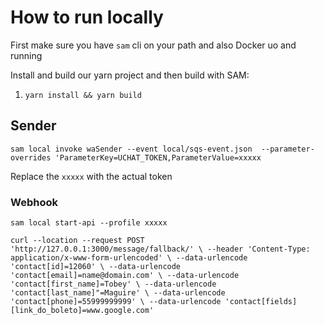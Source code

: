 # How to run locally
First make sure you have `sam` cli on your path and also Docker uo and running

Install and build our yarn project and then build with SAM:
1. `yarn install && yarn build`

## Sender 
`sam local invoke waSender --event local/sqs-event.json  --parameter-overrides 'ParameterKey=UCHAT_TOKEN,ParameterValue=xxxxx`

Replace the `xxxxx` with the actual token

### Webhook

`sam local start-api --profile xxxxx`

`curl --location --request POST 'http://127.0.0.1:3000/message/fallback/' \
--header 'Content-Type: application/x-www-form-urlencoded' \
--data-urlencode 'contact[id]=12060' \
--data-urlencode 'contact[email]=name@domain.com' \
--data-urlencode 'contact[first_name]=Tobey' \
--data-urlencode 'contact[last_name]"=Maguire' \
--data-urlencode 'contact[phone]=55999999999' \
--data-urlencode 'contact[fields][link_do_boleto]=www.google.com'`